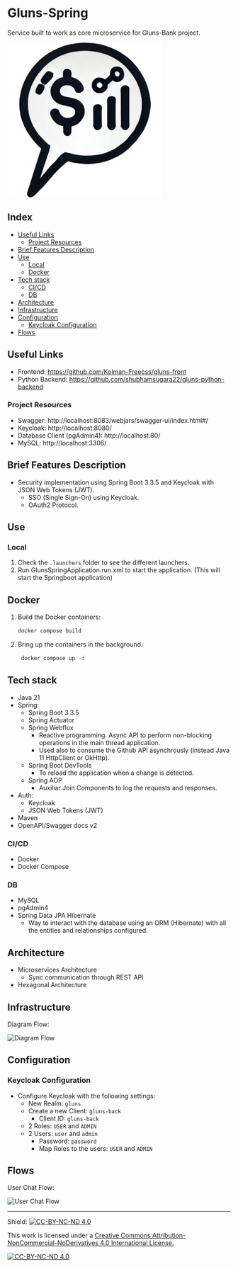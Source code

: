 # Gluns-Spring

Service built to work as core microservice for Gluns-Bank project.

<img src="gluns-bank-logo.svg" alt="Gluns Logo" width="350" />

## Index
- [Useful Links](#useful-links)
  - [Project Resources](#project-resources)
- [Brief Features Description](#brief-features-description)
- [Use](#use)
  - [Local](#local)
  - [Docker](#docker)
- [Tech stack](#tech-stack)
  - [CI/CD](#cicd)
  - [DB](#db)
- [Architecture](#architecture)
- [Infrastructure](#infrastructure)
- [Configuration](#configuration)
  - [Keycloak Configuration](#keycloak-configuration)
- [Flows](#flows)

## Useful Links

- Frontend: https://github.com/Kolman-Freecss/gluns-front
- Python Backend: https://github.com/shubhamsugara22/gluns-python-backend

### Project Resources
- Swagger: http://localhost:8083/webjars/swagger-ui/index.html#/
- Keycloak: http://localhost:8080/
- Database Client (pgAdmin4): http://localhost:80/
- MySQL: http://localhost:3306/

## Brief Features Description

- Security implementation using Spring Boot 3.3.5 and Keycloak with JSON Web Tokens (JWT).
  - SSO (Single Sign-On) using Keycloak.
  - OAuth2 Protocol. 

## Use

### Local

1. Check the `.launchers` folder to see the different launchers.
2. Run GlunsSpringApplication.run.xml to start the application. (This will start the Springboot application)

## Docker

1. Build the Docker containers:

   ```bash
   docker compose build
   ```
   
2. Bring up the containers in the background:

   ```bash
    docker compose up -d
    ```
   
## Tech stack

- Java 21
- Spring:
  - Spring Boot 3.3.5
  - Spring Actuator
  - Spring Webflux
    - Reactive programming. Async API to perform non-blocking operations in the main thread application.
    - Used also to consume the Github API asynchrously (instead Java 11 HttpClient or OkHttp).
  - Spring Boot DevTools
    - To reload the application when a change is detected.
  - Spring AOP
    - Auxiliar Join Components to log the requests and responses.
- Auth:
  - Keycloak
  - JSON Web Tokens (JWT)
- Maven
- OpenAPI/Swagger docs v2

### CI/CD

- Docker
- Docker Compose

### DB

- MySQL
- pgAdmin4
- Spring Data JPA Hibernate
  - Way to interact with the database using an ORM (Hibernate) with all the entities and relationships configured.

## Architecture

- Microservices Architecture
  - Sync communication through REST API
- Hexagonal Architecture

## Infrastructure

Diagram Flow:

![Diagram Flow](Infra-gluns-bank.svg)

## Configuration

### Keycloak Configuration

- Configure Keycloak with the following settings:
  - New Realm: `gluns`
  - Create a new Client: `gluns-back`
    - Client ID: `gluns-back`
  - 2 Roles: `USER` and `ADMIN`
  - 2 Users: `user` and `admin`
    - Password: `password`
    - Map Roles to the users: `USER` and `ADMIN`


## Flows

User Chat Flow:

![User Chat Flow](User-chat-flow-overview.svg)

---

Shield: [![CC-BY-NC-ND 4.0][CC-BY-NC-ND-shield]][CC-BY-NC-ND]

This work is licensed under a [Creative Commons Attribution-NonCommercial-NoDerivatives 4.0 International License.][CC-BY-NC-ND]

[![CC-BY-NC-ND 4.0][CC-BY-NC-ND-image]][CC-BY-NC-ND]

[CC-BY-NC-ND-shield]: https://img.shields.io/badge/License-CC--BY--NC--ND--4.0-lightgrey
[CC-BY-NC-ND]: http://creativecommons.org/licenses/by-nc-nd/4.0/
[CC-BY-NC-ND-image]: https://i.creativecommons.org/l/by-nc-nd/4.0/88x31.png
